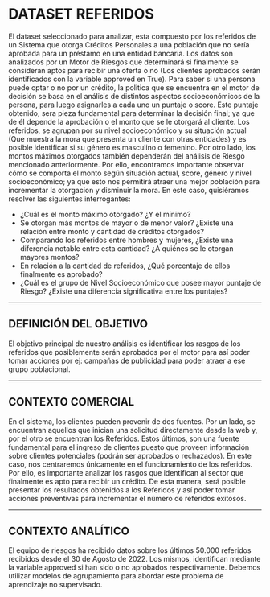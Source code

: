 <body>
    <h1>DATASET REFERIDOS</h1>
    <p>
        El dataset seleccionado para analizar, esta compuesto por los referidos
        de un Sistema que otorga Créditos Personales a una población que no sería
        aprobada para un préstamo en una entidad bancaria. Los datos son analizados
        por un Motor de Riesgos que determinará si finalmente se consideran aptos
        para recibir una oferta o no (Los clientes aprobados serán identificados con
        la variable approved en True). Para saber si una persona puede optar o no por
        un crédito, la politica que se encuentra en el motor de decisión se basa en el
        análisis de distintos aspectos socioeconómicos de la persona, para luego
        asignarles a cada uno un puntaje o score. Este puntaje obtenido, sera pieza
        fundamental para determinar la decisión final; ya que de él depende la aprobación
        o el monto que se le otorgará al cliente. Los referidos, se agrupan por su nivel
        socioeconómico y su situación actual (Que muestra la mora que presenta un cliente
        con otras entidades) y es posible identificar si su género es masculino o femenino.
        Por otro lado, los montos máximos otorgados también dependerán del análisis de Riesgo
        mencionado anteriormente. Por ello, encontramos importante observar cómo se comporta
        el monto según situación actual, score, género y nivel socioeconómico; ya que esto
        nos permitirá atraer una mejor población para incrementar la otorgacion y disminuir
        la mora. En este caso, quisiéramos resolver las siguientes interrogantes:
    </p>
    <ul>
        <li>
            ¿Cuál es el monto máximo otorgado? ¿Y el mínimo?
        </li>
        <li>
            Se otorgan más montos de mayor o de menor valor?
            ¿Existe una relación entre monto y cantidad de créditos otorgados?
        </li>
        <li>
            Comparando los referidos entre hombres y mujeres,
            ¿Existe una diferencia notable entre esta cantidad?
            ¿A quiénes se le otorgan mayores montos?
        </li>
        <li>
            En relación a la cantidad de referidos, ¿Qué porcentaje de ellos finalmente es aprobado?
        </li>
        <li>
            ¿Cuál es el grupo de Nivel Socioeconómico que posee mayor puntaje de Riesgo?
            ¿Existe una diferencia significativa entre los puntajes?
        </li>
    </ul>
    <hr>
    <h2>DEFINICIÓN DEL OBJETIVO</h2>
    <p>El objetivo principal de nuestro análisis es identificar los rasgos de los
        referidos que posiblemente serán aprobados por el motor para así poder tomar
        acciones por ej: campañas de publicidad para poder atraer a ese grupo poblacional.
    </p>
    <hr>
    <h2>CONTEXTO COMERCIAL</h2>
    <p>En el sistema, los clientes pueden provenir de dos fuentes. Por un lado, se
        encuentran aquellos que inician una solicitud directamente desde la web y,
        por el otro se encuentran los Referidos. Estos últimos, son una fuente fundamental
        para el ingreso de clientes puesto que proveen información sobre clientes potenciales
        (podrán ser aprobados o rechazados). En este caso, nos centraremos únicamente en el
        funcionamiento de los referidos. Por ello, es importante analizar los rasgos que
        identifican al sector que finalmente es apto para recibir un crédito. De esta manera,
        será posible presentar los resultados obtenidos a los Referidos y así poder tomar
        acciones preventivas para incrementar el número de referidos exitosos.
    </p>
    <hr>
    <h2>CONTEXTO ANALÍTICO</h2>
    <p>El equipo de riesgos ha recibido datos sobre los últimos 50.000 referidos recibidos
        desde el 30 de Agosto de 2022. Los mismos, identifican mediante la variable approved si han sido o
        no aprobados respectivamente. Debemos utilizar modelos de agrupamiento para abordar
        este problema de aprendizaje no supervisado.
    </p>
</body>
